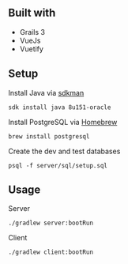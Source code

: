 ## Built with

- Grails 3
- VueJs
- Vuetify

## Setup
Install Java via [sdkman](https://sdkman.io/)
```
sdk install java 8u151-oracle
```
Install PostgreSQL via [Homebrew](https://brew.sh/)
```
brew install postgresql
```

Create the dev and test databases
```
psql -f server/sql/setup.sql
```

## Usage
Server
```
./gradlew server:bootRun
```

Client
```
./gradlew client:bootRun 
```

